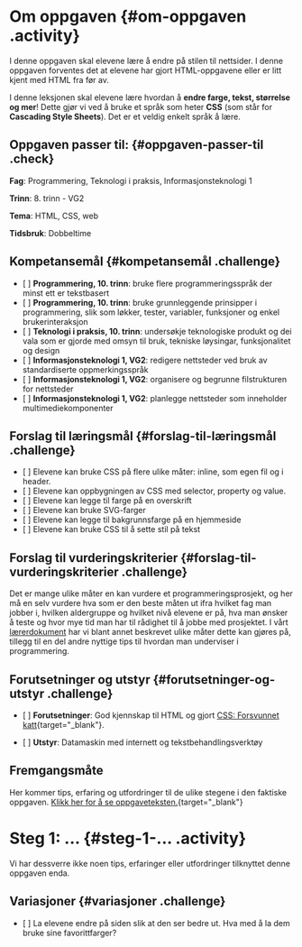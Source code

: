 # Om oppgaven {#om-oppgaven .activity}

I denne oppgaven skal elevene lære å endre på stilen til nettsider. I
denne oppgaven forventes det at elevene har gjort HTML-oppgavene eller
er litt kjent med HTML fra før av.

I denne leksjonen skal elevene lære hvordan å **endre farge, tekst,
størrelse og mer**! Dette gjør vi ved å bruke et språk som heter **CSS**
(som står for **Cascading Style Sheets**). Det er et veldig enkelt språk
å lære.

## Oppgaven passer til: {#oppgaven-passer-til .check}

**Fag**: Programmering, Teknologi i praksis, Informasjonsteknologi 1

**Trinn**: 8. trinn - VG2

**Tema**: HTML, CSS, web

**Tidsbruk**: Dobbeltime

## Kompetansemål {#kompetansemål .challenge}

-   \[ \] **Programmering, 10. trinn**: bruke flere programmeringsspråk
    der minst ett er tekstbasert
-   \[ \] **Programmering, 10. trinn**: bruke grunnleggende prinsipper i
    programmering, slik som løkker, tester, variabler, funksjoner og
    enkel brukerinteraksjon
-   \[ \] **Teknologi i praksis, 10. trinn**: undersøkje teknologiske
    produkt og dei vala som er gjorde med omsyn til bruk, tekniske
    løysingar, funksjonalitet og design
-   \[ \] **Informasjonsteknologi 1, VG2**: redigere nettsteder ved bruk
    av standardiserte oppmerkingsspråk
-   \[ \] **Informasjonsteknologi 1, VG2**: organisere og begrunne
    filstrukturen for nettsteder
-   \[ \] **Informasjonsteknologi 1, VG2**: planlegge nettsteder som
    inneholder multimediekomponenter

## Forslag til læringsmål {#forslag-til-læringsmål .challenge}

-   \[ \] Elevene kan bruke CSS på flere ulike måter: inline, som egen
    fil og i header.
-   \[ \] Elevene kan oppbygningen av CSS med selector, property og
    value.
-   \[ \] Elevene kan legge til farge på en overskrift
-   \[ \] Elevene kan bruke SVG-farger
-   \[ \] Elevene kan legge til bakgrunnsfarge på en hjemmeside
-   \[ \] Elevene kan bruke CSS til å sette stil på tekst

## Forslag til vurderingskriterier {#forslag-til-vurderingskriterier .challenge}

Det er mange ulike måter en kan vurdere et programmeringsprosjekt, og
her må en selv vurdere hva som er den beste måten ut ifra hvilket fag
man jobber i, hvilken aldergruppe og hvilket nivå elevene er på, hva man
ønsker å teste og hvor mye tid man har til rådighet til å jobbe med
prosjektet. I vårt
[lærerdokument](../../pages/hvordan_bruke_lærerveiledning.html) har vi
blant annet beskrevet ulike måter dette kan gjøres på, tillegg til en
del andre nyttige tips til hvordan man underviser i programmering.

## Forutsetninger og utstyr {#forutsetninger-og-utstyr .challenge}

-   \[ \] **Forutsetninger**: God kjennskap til HTML og gjort [CSS:
    Forsvunnet
    katt](../forsvunnet_katt/forsvunnet_katt.html){target="_blank"}.

-   \[ \] **Utstyr**: Datamaskin med internett og
    tekstbehandlingsverktøy

## Fremgangsmåte

Her kommer tips, erfaring og utfordringer til de ulike stegene i den
faktiske oppgaven. [Klikk her for å se
oppgaveteksten.](../style_nettsider/style_nettsider.html){target="_blank"}

# Steg 1: ... {#steg-1-... .activity}

Vi har dessverre ikke noen tips, erfaringer eller utfordringer
tilknyttet denne oppgaven enda.

## Variasjoner {#variasjoner .challenge}

-   \[ \] La elevene endre på siden slik at den ser bedre ut. Hva med å
    la dem bruke sine favorittfarger?

